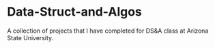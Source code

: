 # Data-Struct-and-Algos
A collection of projects that I have completed for DS&amp;A class at Arizona State University.
